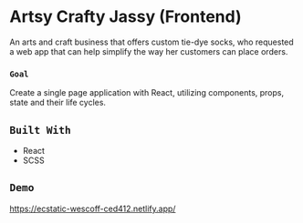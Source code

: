 # Artsy Crafty Jassy (Frontend)

An arts and craft business that offers custom tie-dye socks, who requested a web app that can help simplify the way her customers can place orders.

### `Goal`

Create a single page application with React, utilizing components, props, state and their life cycles. 

## `Built With`

* React
* SCSS

## `Demo`

https://ecstatic-wescoff-ced412.netlify.app/
